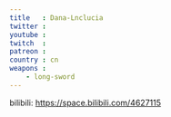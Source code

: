 ```yaml
---
title   : Dana-Lnclucia
twitter : 
youtube : 
twitch  : 
patreon : 
country : cn
weapons :
    - long-sword
---
```

bilibili: https://space.bilibili.com/4627115
